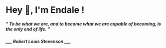 <h1 title="head"> Hey 👋, I'm Endale !</h1>

**<h5><i>" To be what we are, and to become what we are capable of becoming, is the only end of life. "</i></h5>**

*<b>___ Robert Louis Stevenson ___</b>*
